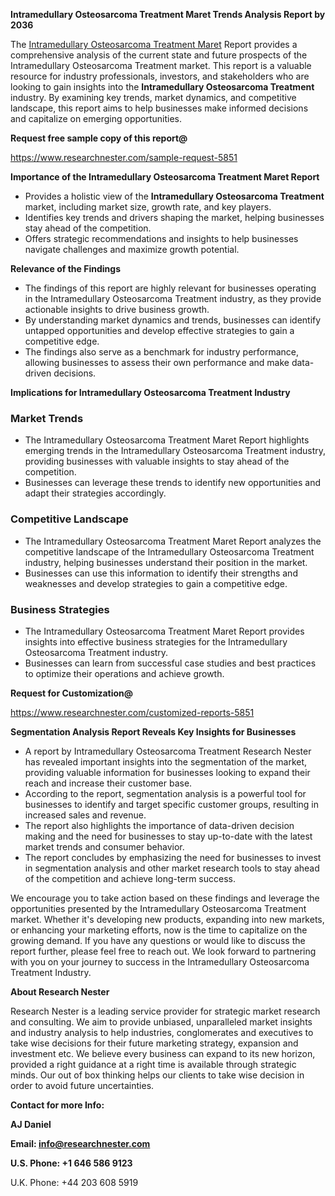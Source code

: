 ﻿<a name="_hlk168498031"></a><a name="_hlk168570615"></a>**Intramedullary Osteosarcoma Treatment Maret Trends Analysis Report by 2036**

The [Intramedullary Osteosarcoma Treatment Maret](https://www.researchnester.com/reports/intramedullary-osteosarcoma-treatment-market/5851) Report provides a comprehensive analysis of the current state and future prospects of the Intramedullary Osteosarcoma Treatment market. This report is a valuable resource for industry professionals, investors, and stakeholders who are looking to gain insights into the **Intramedullary Osteosarcoma Treatment** industry. By examining key trends, market dynamics, and competitive landscape, this report aims to help businesses make informed decisions and capitalize on emerging opportunities.

**Request free sample copy of this report@**

<https://www.researchnester.com/sample-request-5851> 

**Importance of the Intramedullary Osteosarcoma Treatment Maret Report**

- Provides a holistic view of the **Intramedullary Osteosarcoma Treatment** market, including market size, growth rate, and key players.
- Identifies key trends and drivers shaping the market, helping businesses stay ahead of the competition.
- Offers strategic recommendations and insights to help businesses navigate challenges and maximize growth potential.

**Relevance of the Findings**

- The findings of this report are highly relevant for businesses operating in the Intramedullary Osteosarcoma Treatment industry, as they provide actionable insights to drive business growth.
- By understanding market dynamics and trends, businesses can identify untapped opportunities and develop effective strategies to gain a competitive edge.
- The findings also serve as a benchmark for industry performance, allowing businesses to assess their own performance and make data-driven decisions.

**Implications for Intramedullary Osteosarcoma Treatment Industry**
### **Market Trends**
- The Intramedullary Osteosarcoma Treatment Maret Report highlights emerging trends in the Intramedullary Osteosarcoma Treatment industry, providing businesses with valuable insights to stay ahead of the competition.
- Businesses can leverage these trends to identify new opportunities and adapt their strategies accordingly.
### **Competitive Landscape**
- The Intramedullary Osteosarcoma Treatment Maret Report analyzes the competitive landscape of the Intramedullary Osteosarcoma Treatment industry, helping businesses understand their position in the market.
- Businesses can use this information to identify their strengths and weaknesses and develop strategies to gain a competitive edge.
### **Business Strategies**
- The Intramedullary Osteosarcoma Treatment Maret Report provides insights into effective business strategies for the Intramedullary Osteosarcoma Treatment industry.
- Businesses can learn from successful case studies and best practices to optimize their operations and achieve growth.

**Request for Customization@**

<https://www.researchnester.com/customized-reports-5851> 

**Segmentation Analysis Report Reveals Key Insights for Businesses**

- A report by Intramedullary Osteosarcoma Treatment Research Nester has revealed important insights into the segmentation of the market, providing valuable information for businesses looking to expand their reach and increase their customer base.
- According to the report, segmentation analysis is a powerful tool for businesses to identify and target specific customer groups, resulting in increased sales and revenue.
- The report also highlights the importance of data-driven decision making and the need for businesses to stay up-to-date with the latest market trends and consumer behavior.
- The report concludes by emphasizing the need for businesses to invest in segmentation analysis and other market research tools to stay ahead of the competition and achieve long-term success.

We encourage you to take action based on these findings and leverage the opportunities presented by the Intramedullary Osteosarcoma Treatment market. Whether it's developing new products, expanding into new markets, or enhancing your marketing efforts, now is the time to capitalize on the growing demand. If you have any questions or would like to discuss the report further, please feel free to reach out. We look forward to partnering with you on your journey to success in the Intramedullary Osteosarcoma Treatment Industry.

**About Research Nester**

Research Nester is a leading service provider for strategic market research and consulting. We aim to provide unbiased, unparalleled market insights and industry analysis to help industries, conglomerates and executives to take wise decisions for their future marketing strategy, expansion and investment etc. We believe every business can expand to its new horizon, provided a right guidance at a right time is available through strategic minds. Our out of box thinking helps our clients to take wise decision in order to avoid future uncertainties.

**Contact for more Info:**

**AJ Daniel**

**Email: info@researchnester.com**

**U.S. Phone: +1 646 586 9123**

U.K. Phone: +44 203 608 5919



